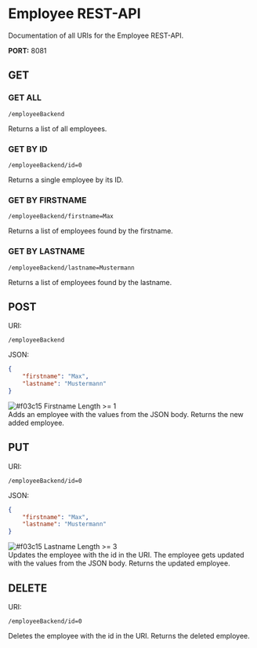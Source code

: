 # Employee REST-API

Documentation of all URIs for the Employee REST-API.

**PORT:** 8081

## GET

### GET ALL
```
/employeeBackend
```
Returns a list of all employees.

### GET BY ID
```
/employeeBackend/id=0
```
Returns a single employee by its ID.

### GET BY FIRSTNAME
```
/employeeBackend/firstname=Max
```
Returns a list of employees found by the firstname.

### GET BY LASTNAME
```
/employeeBackend/lastname=Mustermann
```
Returns a list of employees found by the lastname.

## POST

URI:
```
/employeeBackend
```

JSON:
```JSON
{
    "firstname": "Max",
    "lastname": "Mustermann"
}
```
![#f03c15](https://via.placeholder.com/15/ff0000/000000?text=+) Firstname Length >= 1\
Adds an employee with the values from the JSON body.
Returns the new added employee.

## PUT

URI:
```
/employeeBackend/id=0
```

JSON:
```JSON
{
    "firstname": "Max",
    "lastname": "Mustermann"
}
```
![#f03c15](https://via.placeholder.com/15/ff0000/000000?text=+) Lastname Length >= 3\
Updates the employee with the id in the URI. The employee gets updated with the values from the JSON body.
Returns the updated employee.

## DELETE

URI:
```
/employeeBackend/id=0
```

Deletes the employee with the id in the URI.
Returns the deleted employee.
